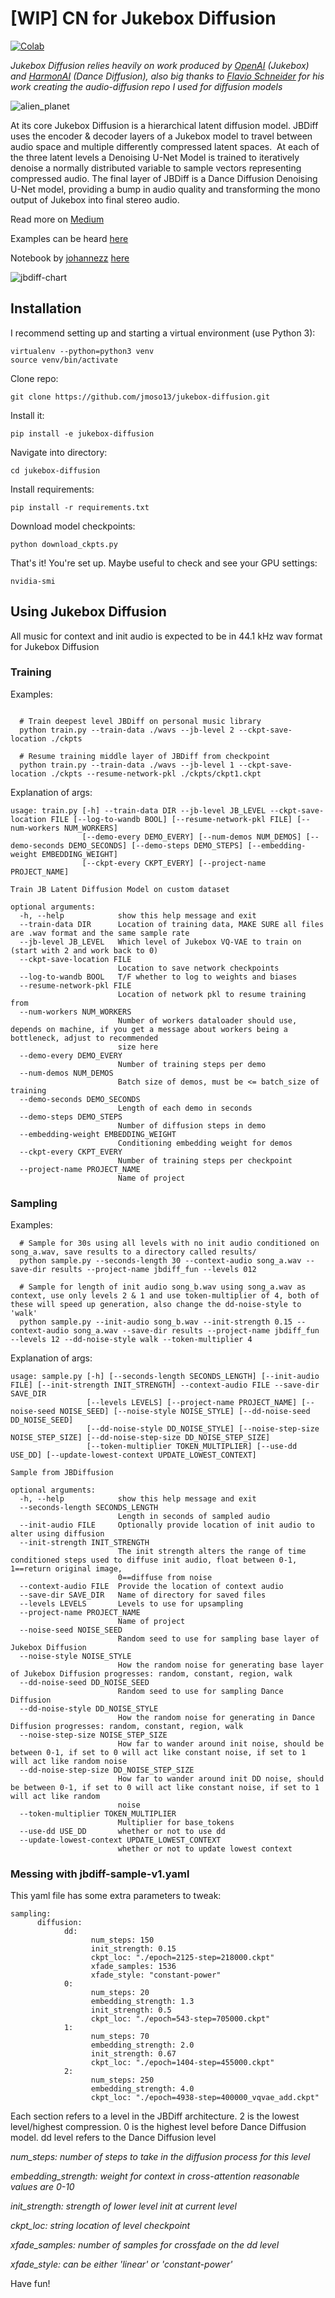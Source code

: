 # [WIP] CN for Jukebox Diffusion

<p align="left">
    <a href="https://colab.research.google.com/github/jmoso13/jukebox-diffusion/blob/main/Jukebox_Diffusion.ipynb"><img alt="Colab" src="https://colab.research.google.com/assets/colab-badge.svg"></a>  
</p>

*Jukebox Diffusion relies heavily on work produced by [OpenAI](https://github.com/openai) (Jukebox) and [HarmonAI](https://github.com/Harmonai-org) (Dance Diffusion), also big thanks to [Flavio Schneider](https://github.com/flavioschneider) for his work creating the audio-diffusion repo I used for diffusion models*

![alien_planet](assets/jbdiff_planet.png)

At its core Jukebox Diffusion is a hierarchical latent diffusion model. JBDiff uses the encoder & decoder layers of a Jukebox model to travel between audio space and multiple differently compressed latent spaces. 
At each of the three latent levels a Denoising U-Net Model is trained to iteratively denoise a normally distributed variable to sample vectors representing compressed audio.
The final layer of JBDiff is a Dance Diffusion Denoising U-Net model, providing a bump in audio quality and transforming the mono output of Jukebox into final stereo audio.

Read more on [Medium](https://medium.com/@jeffsontagmusic/jukebox-diffusion-cbe22ff3cd47)

Examples can be heard [here](https://www.youtube.com/watch?v=dwI1sn-Ldp0)

Notebook by [johannezz](https://github.com/deeplearn-art) [here](https://colab.research.google.com/github/jmoso13/jukebox-diffusion/blob/main/Jukebox_Diffusion.ipynb)

![jbdiff-chart](assets/jbdiff_chart.png)

## Installation

I recommend setting up and starting a virtual environment (use Python 3):
```
virtualenv --python=python3 venv
source venv/bin/activate
```

Clone repo:
```
git clone https://github.com/jmoso13/jukebox-diffusion.git
```

Install it:
```
pip install -e jukebox-diffusion
```

Navigate into directory:
```
cd jukebox-diffusion
```

Install requirements:
```
pip install -r requirements.txt
```

Download model checkpoints:
```
python download_ckpts.py
```

That's it! You're set up. Maybe useful to check and see your GPU settings:
```
nvidia-smi
```

## Using Jukebox Diffusion
All music for context and init audio is expected to be in 44.1 kHz wav format for Jukebox Diffusion

### Training

Examples:
```

  # Train deepest level JBDiff on personal music library
  python train.py --train-data ./wavs --jb-level 2 --ckpt-save-location ./ckpts 

  # Resume training middle layer of JBDiff from checkpoint
  python train.py --train-data ./wavs --jb-level 1 --ckpt-save-location ./ckpts --resume-network-pkl ./ckpts/ckpt1.ckpt

```
Explanation of args:
```
usage: train.py [-h] --train-data DIR --jb-level JB_LEVEL --ckpt-save-location FILE [--log-to-wandb BOOL] [--resume-network-pkl FILE] [--num-workers NUM_WORKERS]
                [--demo-every DEMO_EVERY] [--num-demos NUM_DEMOS] [--demo-seconds DEMO_SECONDS] [--demo-steps DEMO_STEPS] [--embedding-weight EMBEDDING_WEIGHT]
                [--ckpt-every CKPT_EVERY] [--project-name PROJECT_NAME]

Train JB Latent Diffusion Model on custom dataset

optional arguments:
  -h, --help            show this help message and exit
  --train-data DIR      Location of training data, MAKE SURE all files are .wav format and the same sample rate
  --jb-level JB_LEVEL   Which level of Jukebox VQ-VAE to train on (start with 2 and work back to 0)
  --ckpt-save-location FILE
                        Location to save network checkpoints
  --log-to-wandb BOOL   T/F whether to log to weights and biases
  --resume-network-pkl FILE
                        Location of network pkl to resume training from
  --num-workers NUM_WORKERS
                        Number of workers dataloader should use, depends on machine, if you get a message about workers being a bottleneck, adjust to recommended
                        size here
  --demo-every DEMO_EVERY
                        Number of training steps per demo
  --num-demos NUM_DEMOS
                        Batch size of demos, must be <= batch_size of training
  --demo-seconds DEMO_SECONDS
                        Length of each demo in seconds
  --demo-steps DEMO_STEPS
                        Number of diffusion steps in demo
  --embedding-weight EMBEDDING_WEIGHT
                        Conditioning embedding weight for demos
  --ckpt-every CKPT_EVERY
                        Number of training steps per checkpoint
  --project-name PROJECT_NAME
                        Name of project
```

### Sampling
Examples:
```
  # Sample for 30s using all levels with no init audio conditioned on song_a.wav, save results to a directory called results/
  python sample.py --seconds-length 30 --context-audio song_a.wav --save-dir results --project-name jbdiff_fun --levels 012

  # Sample for length of init audio song_b.wav using song_a.wav as context, use only levels 2 & 1 and use token-multiplier of 4, both of these will speed up generation, also change the dd-noise-style to 'walk'
  python sample.py --init-audio song_b.wav --init-strength 0.15 --context-audio song_a.wav --save-dir results --project-name jbdiff_fun --levels 12 --dd-noise-style walk --token-multiplier 4
```
Explanation of args:
```
usage: sample.py [-h] [--seconds-length SECONDS_LENGTH] [--init-audio FILE] [--init-strength INIT_STRENGTH] --context-audio FILE --save-dir SAVE_DIR
                 [--levels LEVELS] [--project-name PROJECT_NAME] [--noise-seed NOISE_SEED] [--noise-style NOISE_STYLE] [--dd-noise-seed DD_NOISE_SEED]
                 [--dd-noise-style DD_NOISE_STYLE] [--noise-step-size NOISE_STEP_SIZE] [--dd-noise-step-size DD_NOISE_STEP_SIZE]
                 [--token-multiplier TOKEN_MULTIPLIER] [--use-dd USE_DD] [--update-lowest-context UPDATE_LOWEST_CONTEXT]

Sample from JBDiffusion

optional arguments:
  -h, --help            show this help message and exit
  --seconds-length SECONDS_LENGTH
                        Length in seconds of sampled audio
  --init-audio FILE     Optionally provide location of init audio to alter using diffusion
  --init-strength INIT_STRENGTH
                        The init strength alters the range of time conditioned steps used to diffuse init audio, float between 0-1, 1==return original image,
                        0==diffuse from noise
  --context-audio FILE  Provide the location of context audio
  --save-dir SAVE_DIR   Name of directory for saved files
  --levels LEVELS       Levels to use for upsampling
  --project-name PROJECT_NAME
                        Name of project
  --noise-seed NOISE_SEED
                        Random seed to use for sampling base layer of Jukebox Diffusion
  --noise-style NOISE_STYLE
                        How the random noise for generating base layer of Jukebox Diffusion progresses: random, constant, region, walk
  --dd-noise-seed DD_NOISE_SEED
                        Random seed to use for sampling Dance Diffusion
  --dd-noise-style DD_NOISE_STYLE
                        How the random noise for generating in Dance Diffusion progresses: random, constant, region, walk
  --noise-step-size NOISE_STEP_SIZE
                        How far to wander around init noise, should be between 0-1, if set to 0 will act like constant noise, if set to 1 will act like random noise
  --dd-noise-step-size DD_NOISE_STEP_SIZE
                        How far to wander around init DD noise, should be between 0-1, if set to 0 will act like constant noise, if set to 1 will act like random
                        noise
  --token-multiplier TOKEN_MULTIPLIER
                        Multiplier for base_tokens
  --use-dd USE_DD       whether or not to use dd
  --update-lowest-context UPDATE_LOWEST_CONTEXT
                        whether or not to update lowest context
```

### Messing with jbdiff-sample-v1.yaml

This yaml file has some extra parameters to tweak:
```
sampling:
      diffusion:
            dd:
                  num_steps: 150
                  init_strength: 0.15
                  ckpt_loc: "./epoch=2125-step=218000.ckpt"
                  xfade_samples: 1536
                  xfade_style: "constant-power"
            0:
                  num_steps: 20
                  embedding_strength: 1.3
                  init_strength: 0.5
                  ckpt_loc: "./epoch=543-step=705000.ckpt"
            1:
                  num_steps: 70
                  embedding_strength: 2.0
                  init_strength: 0.67
                  ckpt_loc: "./epoch=1404-step=455000.ckpt"
            2:
                  num_steps: 250
                  embedding_strength: 4.0
                  ckpt_loc: "./epoch=4938-step=400000_vqvae_add.ckpt"
```

Each section refers to a level in the JBDiff architecture. 2 is the lowest level/highest compression. 0 is the highest level before Dance Diffusion model. dd level refers to the Dance Diffusion level

*num_steps: number of steps to take in the diffusion process for this level*

*embedding_strength: weight for context in cross-attention reasonable values are 0-10*

*init_strength: strength of lower level init at current level*

*ckpt_loc: string location of level checkpoint*

*xfade_samples: number of samples for crossfade on the dd level*

*xfade_style: can be either 'linear' or 'constant-power'*

Have fun! 

